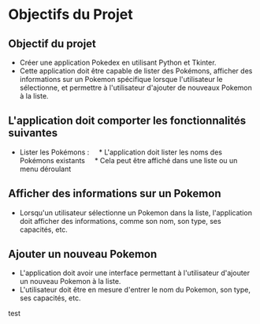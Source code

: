 # Objectifs du Projet

## Objectif du projet

* Créer une application Pokedex en utilisant Python et Tkinter.
* Cette application doit être capable de lister des Pokémons, afficher des informations sur un Pokemon spécifique lorsque l'utilisateur le sélectionne, et permettre à l'utilisateur d'ajouter de nouveaux Pokemon à la liste.

## L'application doit comporter les fonctionnalités suivantes

* Lister les Pokémons :
    * L'application doit lister les noms des Pokémons existants
    * Cela peut être affiché dans une liste ou un menu déroulant

## Afficher des informations sur un Pokemon

* Lorsqu'un utilisateur sélectionne un Pokemon dans la liste, l'application doit afficher des informations, comme son nom, son type, ses capacités, etc.


## Ajouter un nouveau Pokemon

* L'application doit avoir une interface permettant à l'utilisateur d'ajouter un nouveau Pokemon à la liste.
* L'utilisateur doit être en mesure d'entrer le nom du Pokemon, son type, ses capacités, etc.

test